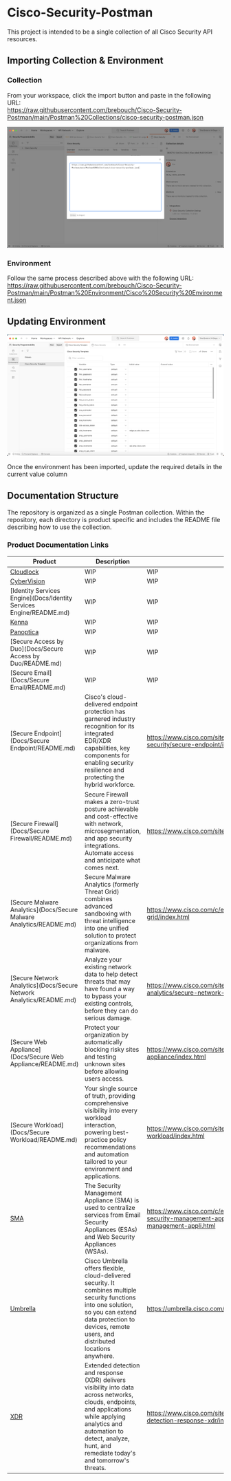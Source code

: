 # Cisco-Security-Postman

This project is intended to be a single collection of all Cisco Security 
API resources.

## Importing Collection & Environment

### Collection

From your workspace, click the import button and paste in the following
URL:</br>
https://raw.githubusercontent.com/brebouch/Cisco-Security-Postman/main/Postman%20Collections/cisco-security-postman.json

![Import Collection](Docs/img/Postman%20Collection%20Import.png)

### Environment

Follow the same process described above with the following URL:</br>
https://raw.githubusercontent.com/brebouch/Cisco-Security-Postman/main/Postman%20Environment/Cisco%20Security%20Environment.json

## Updating Environment

![Update Environmnet](Docs/img/Postman%20Environment.png)

Once the environment has been imported, update the required details in the current
value column

## Documentation Structure

The repository is organized as a single Postman collection. Within 
the repository, each directory is product specific and includes the 
README file describing how to use the collection.

### Product Documentation Links

| Product     | Description                                    | Product Link |
| -------- | ------------------------------------------------- | ---------- |
| [Cloudlock](Docs/Cloudlock/README.md) | WIP | WIP |
| [CyberVision](Docs/CyberVision/README.md) | WIP | WIP | 
| [Identity Services Engine](Docs/Identity Services Engine/README.md) | WIP | WIP |
| [Kenna](Docs/Kenna/README.md) | WIP | WIP |
| [Panoptica](Docs/Panoptica/README.md) | WIP | WIP |
| [Secure Access by Duo](Docs/Secure Access by Duo/README.md) | WIP | WIP | 
| [Secure Email](Docs/Secure Email/README.md) | WIP | WIP |
| [Secure Endpoint](Docs/Secure Endpoint/README.md) | Cisco's cloud-delivered endpoint protection has garnered industry recognition for its integrated EDR/XDR capabilities, key components for enabling security resilience and protecting the hybrid workforce. | https://www.cisco.com/site/us/en/products/security/endpoint-security/secure-endpoint/index.html |
| [Secure Firewall](Docs/Secure Firewall/README.md) | Secure Firewall makes a zero-trust posture achievable and cost-effective with network, microsegmentation, and app security integrations. Automate access and anticipate what comes next. | https://www.cisco.com/site/au/en/products/security/firewalls/index.html |
| [Secure Malware Analytics](Docs/Secure Malware Analytics/README.md) | Secure Malware Analytics (formerly Threat Grid) combines advanced sandboxing with threat intelligence into one unified solution to protect organizations from malware. | https://www.cisco.com/c/en/us/products/security/threat-grid/index.html |
| [Secure Network Analytics](Docs/Secure Network Analytics/README.md) | Analyze your existing network data to help detect threats that may have found a way to bypass your existing controls, before they can do serious damage. | https://www.cisco.com/site/us/en/products/security/security-analytics/secure-network-analytics/index.html | 
| [Secure Web Appliance](Docs/Secure Web Appliance/README.md) | Protect your organization by automatically blocking risky sites and testing unknown sites before allowing users access. | https://www.cisco.com/site/us/en/products/security/secure-web-appliance/index.html | 
| [Secure Workload](Docs/Secure Workload/README.md) |  Your single source of truth, providing comprehensive visibility into every workload interaction, powering best-practice policy recommendations and automation tailored to your environment and applications. | https://www.cisco.com/site/us/en/products/security/secure-workload/index.html |
| [SMA](Docs/SMA/README.md) | The Security Management Appliance (SMA) is used to centralize services from Email Security Appliances (ESAs) and Web Security Appliances (WSAs). | https://www.cisco.com/c/en/us/support/docs/security/content-security-management-appliance/215217-understand-the-security-management-appli.html |
| [Umbrella](Docs/Umbrella/README.md) | Cisco Umbrella offers flexible, cloud-delivered security. It combines multiple security functions into one solution, so you can extend data protection to devices, remote users, and distributed locations anywhere. | https://umbrella.cisco.com/ |
| [XDR](Docs/XDR/README.md) | Extended detection and response (XDR) delivers visibility into data across networks, clouds, endpoints, and applications while applying analytics and automation to detect, analyze, hunt, and remediate today's and tomorrow's threats. | https://www.cisco.com/site/us/en/solutions/security/extended-detection-response-xdr/index.html | 